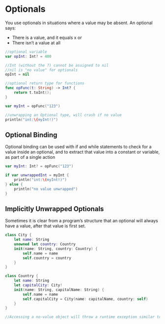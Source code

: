 # Optionals
You use optionals in situations where a value may be absent. An optional says:
* There is a value, and it equals x or
* There isn’t a value at all
```swift
//optional variable
var opInt: Int? = 400

//Int (without the ?) cannot be assigned to nil
//nil is "no value" for optionals
opInt = nil 

//optional return type for functions
func opFunc(t: String) -> Int? {
    return t.toInt();
}

var myInt = opFunc("123")

//unwrapping an Optional type, will crash if no value
println("int:\(myInt!)")
```

## Optional Binding
Optional binding can be used with if and while statements to check for a value inside an optional, and to extract that value into a constant or variable, as part of a single action
```swift
var myInt: Int? = opFunc("123")

if var unwrappedInt = myInt {
    println("int:\(myInt!)")
} else {
    println("no value unwrapped")
}
```

## Implicitly Unwrapped Optionals
Sometimes it is clear from a program’s structure that an optional will always have a value, after that value is first set.
```swift
class City {
    let name: String
    unowned let country: Country
    init(name: String, country: Country) {
        self.name = name
        self.country = country
    }
}

class Country {
    let name: String
    let capitalCity: City!
    init(name: String, capitalName: String) {
        self.name = name
        self.capitalCity = City(name: capitalName, country: self)
    }
}

//Accessing a no-value object will throw a runtime exception similar to unwrapping an empty optional.
```


